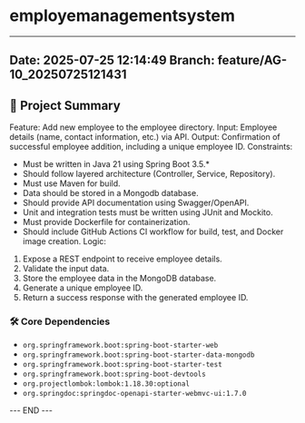 # employemanagementsystem

---
**Date:** 2025-07-25 12:14:49
**Branch:** feature/AG-10_20250725121431
---

## 📝 Project Summary

Feature: Add new employee to the employee directory.
Input: Employee details (name, contact information, etc.) via API.
Output: Confirmation of successful employee addition, including a unique employee ID.
Constraints:
*   Must be written in Java 21 using Spring Boot 3.5.*
*   Should follow layered architecture (Controller, Service, Repository).
*   Must use Maven for build.
*   Data should be stored in a Mongodb database.
*   Should provide API documentation using Swagger/OpenAPI.
*   Unit and integration tests must be written using JUnit and Mockito.
*   Must provide Dockerfile for containerization.
*   Should include GitHub Actions CI workflow for build, test, and Docker image creation.
Logic:
1.  Expose a REST endpoint to receive employee details.
2.  Validate the input data.
3.  Store the employee data in the MongoDB database.
4.  Generate a unique employee ID.
5.  Return a success response with the generated employee ID.

### 🛠️ Core Dependencies

- `org.springframework.boot:spring-boot-starter-web`
- `org.springframework.boot:spring-boot-starter-data-mongodb`
- `org.springframework.boot:spring-boot-starter-test`
- `org.springframework.boot:spring-boot-devtools`
- `org.projectlombok:lombok:1.18.30:optional`
- `org.springdoc:springdoc-openapi-starter-webmvc-ui:1.7.0`

--- END ---
